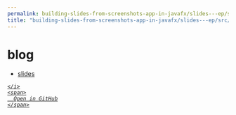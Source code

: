 ```yaml
---
permalink: building-slides-from-screenshots-app-in-javafx/slides---ep/src/main/java/engineer/mathsoftware/blog
title: "building-slides-from-screenshots-app-in-javafx/slides---ep/src/main/java/engineer/mathsoftware/blog"
---
```


# blog
<ul>
  <li>
    <a href="slides">
      slides
    </a>
  </li>
</ul>
<div class="social open-gh-btn my-4">
  <a class="btn btn-github" href="https://github.com/tobiasbriones/blog/tree/main/swe/dev/java/javafx/drawing/productivity/building-slides-from-screenshots-app-in-javafx/slides---ep/src/main/java/engineer/mathsoftware/blog" target="_blank">
    <i class="fab fa-github">
      
    </i>
    <span>
      Open in GitHub
    </span>
  </a>
</div>
